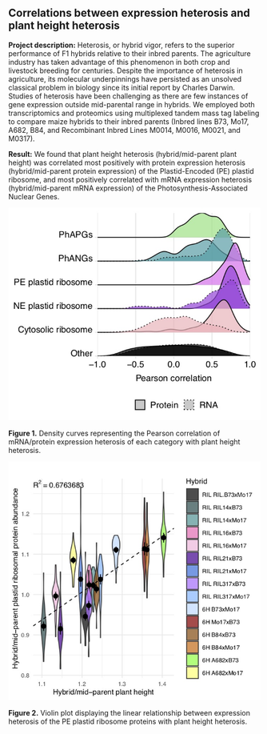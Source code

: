 ## Correlations between expression heterosis and plant height heterosis

**Project description:** Heterosis, or hybrid vigor, refers to the superior performance of F1 hybrids relative to their inbred parents. The agriculture industry has taken advantage of this phenomenon in both crop and livestock breeding for centuries. Despite the importance of heterosis in agriculture, its molecular underpinnings have persisted as an unsolved classical problem in biology since its initial report by Charles Darwin. Studies of heterosis have been challenging as there are few instances of gene expression outside mid-parental range in hybrids. We employed both transcriptomics and proteomics using multiplexed tandem mass tag labeling to compare maize hybrids to their inbred parents (Inbred lines B73, Mo17, A682, B84, and Recombinant Inbred Lines M0014, M0016, M0021, and M0317).

**Result:** We found that plant height heterosis (hybrid/mid-parent plant height) was correlated most positively with protein expression heterosis (hybrid/mid-parent protein expression) of the Plastid-Encoded (PE) plastid ribosome, and most positively correlated with mRNA expression heterosis (hybrid/mid-parent mRNA expression) of the Photosynthesis-Associated Nuclear Genes.

<img src="images/tmt.cpm.RIL.6H.Hyb2MP.cor.densities.jpg?raw=true"/>

**Figure 1.** Density curves representing the Pearson correlation of mRNA/protein expression heterosis of each category with plant height heterosis.

<img src="images/tmt.PlastidRiboCor.Hyb2MP.jpg?raw=true"/>

**Figure 2.** Violin plot displaying the linear relationship between expression heterosis of the PE plastid ribosome proteins with plant height heterosis.
